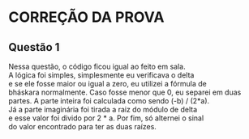 <H1> CORREÇÃO DA PROVA </H1>

<H2> Questão 1 </H2>
<p> Nessa questão, o código ficou igual ao feito em sala. <br>
	A lógica foi simples, simplesmente eu verificava o delta <br>
	e se ele fosse maior ou igual a zero, eu utilizei a fórmula de <br>
	bháskara normalmente. Caso fosse menor que 0, eu separei em duas <br>
	partes. A parte inteira foi calculada como sendo (-b) / (2*a). <br>
	Já a parte imaginária foi tirada a raiz do módulo de delta <br>
	e esse valor foi divido por 2 * a. Por fim, só alternei o sinal <br>
	do valor encontrado para ter as duas raízes. </p>
